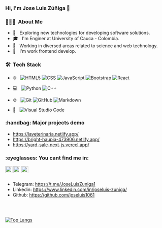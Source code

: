 ### Hi, I'm Jose Luis Zúñiga 👋

<h3> 👨🏻‍💻 &nbsp;About Me </h3>

- 🤔 &nbsp; Exploring new technologies for developing software solutions.
- 🎓 &nbsp; I'm Enginer at University of Cauca - Colombia.
- 💼 &nbsp; Working in diversed areas related to science and web technology.
- 🌱 &nbsp; I'm work frontend develop.

<h3> 🛠 &nbsp;Tech Stack</h3>

- 🌐 &nbsp;
  ![HTML5](https://img.shields.io/badge/-HTML5-333333?style=flat&logo=HTML5)
  ![CSS](https://img.shields.io/badge/-CSS-333333?style=flat&logo=CSS3&logoColor=1572B6)
  ![JavaScript](https://img.shields.io/badge/-JavaScript-333333?style=flat&logo=javascript)
  ![Bootstrap](https://img.shields.io/badge/-Bootstrap-333333?style=flat&logo=bootstrap&logoColor=563D7C)
  ![React](https://img.shields.io/badge/-React-333333?style=flat&logo=react)
  
- 💻 &nbsp;
  ![Python](https://img.shields.io/badge/-Python-333333?style=flat&logo=python)
  ![C++](https://img.shields.io/badge/-C++-333333?style=flat&logo=C%2B%2B&logoColor=00599C)
  
- ⚙️ &nbsp;
  ![Git](https://img.shields.io/badge/-Git-333333?style=flat&logo=git)
  ![GitHub](https://img.shields.io/badge/-GitHub-333333?style=flat&logo=github)
  ![Markdown](https://img.shields.io/badge/-Markdown-333333?style=flat&logo=markdown)
- 🔧 &nbsp;
  ![Visual Studio Code](https://img.shields.io/badge/-Visual%20Studio%20Code-333333?style=flat&logo=visual-studio-code&logoColor=007ACC)

<h3> :handbag: Major projects demo</h3>

- https://laveterinaria.netlify.app/
- https://bright-haupia-473906.netlify.app/
- https://yard-sale-next-js.vercel.app/

<h3> :eyeglasses: You cant find me in: </h3>

  <a href="https://t.me/JoseLuisZuniga1">
    <img align="left" alt="Ajay's Linkdein" width="22px" src="https://cdn.jsdelivr.net/npm/simple-icons@v3/icons/linkedin.svg" />
  </a>
  <a href="https://t.me/JoseLuisZuniga1">
    <img align="left" alt="Ajay's Telegram" width="22px" src="https://cdn.jsdelivr.net/npm/simple-icons@v3/icons/telegram.svg" />
  </a>
  <a href="https://github.com/joseluis1061">
    <img align="left" alt="Ajay's Github" width="22px" src="https://cdn.jsdelivr.net/npm/simple-icons@v3/icons/github.svg" />
  </a>
<br />
<br />

- Telegram: https://t.me/JoseLuisZuniga1 
- Linkedin: https://www.linkedin.com/in/joseluis-zuniga/
- Github: https://github.com/joseluis1061

<br />
<br />

[![Top Langs](https://github-readme-stats.vercel.app/api/top-langs/?username=joseluis1061&layout=compact)](https://github.com/anuraghazra/github-readme-stats)







<!--
**joseluis1061/joseluis1061** is a ✨ _special_ ✨ repository because its `README.md` (this file) appears on your GitHub profile.

Here are some ideas to get you started:

- 🔭 I’m currently working on ...
- 🌱 I’m currently learning ...
- 👯 I’m looking to collaborate on ...
- 🤔 I’m looking for help with ...
- 💬 Ask me about ...
- 📫 How to reach me: ...
- 😄 Pronouns: ...
- ⚡ Fun fact: ...
-->
